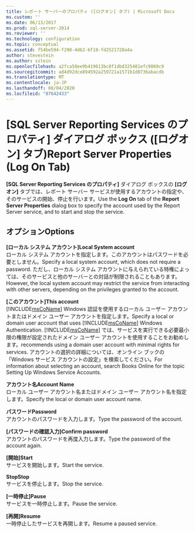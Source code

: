 ```yaml
---
title: レポート サーバーのプロパティ ([ログオン] タブ) | Microsoft Docs
ms.custom: ''
ms.date: 06/13/2017
ms.prod: sql-server-2014
ms.reviewer: ''
ms.technology: configuration
ms.topic: conceptual
ms.assetid: f54be594-f290-4db2-bf18-fd2521728a4a
author: stevestein
ms.author: sstein
ms.openlocfilehash: a2fca58ee9b419613bc8f1dbd325481efc9069c9
ms.sourcegitcommit: ad4d92dce894592a259721a1571b1d8736abacdb
ms.translationtype: MT
ms.contentlocale: ja-JP
ms.lasthandoff: 08/04/2020
ms.locfileid: "87642433"
---
```

# <a name="report-server-properties-log-on-tab"></a><span data-ttu-id="15621-102">[SQL Server Reporting Services のプロパティ] ダイアログ ボックス ([ログオン] タブ)</span><span class="sxs-lookup"><span data-stu-id="15621-102">Report Server Properties (Log On Tab)</span></span>
  <span data-ttu-id="15621-103">**[SQL Server Reporting Services のプロパティ]** ダイアログ ボックスの **[ログオン]** タブでは、レポート サーバー サービスが使用するアカウントの指定や、そのサービスの開始、停止を行います。</span><span class="sxs-lookup"><span data-stu-id="15621-103">Use the **Log On** tab of the **Report Server Properties** dialog box to specify the account used by the Report Server service, and to start and stop the service.</span></span>  
  
## <a name="options"></a><span data-ttu-id="15621-104">オプション</span><span class="sxs-lookup"><span data-stu-id="15621-104">Options</span></span>  
 <span data-ttu-id="15621-105">**[ローカル システム アカウント]**</span><span class="sxs-lookup"><span data-stu-id="15621-105">**Local System account**</span></span>  
 <span data-ttu-id="15621-106">ローカル システム アカウントを指定します。このアカウントはパスワードを必要としません。</span><span class="sxs-lookup"><span data-stu-id="15621-106">Specify a local system account, which does not require a password.</span></span> <span data-ttu-id="15621-107">ただし、ローカル システム アカウントに与えられている特権によっては、そのサービスと他のサーバーとの対話が制限されることもあります。</span><span class="sxs-lookup"><span data-stu-id="15621-107">However, the local system account may restrict the service from interacting with other servers, depending on the privileges granted to the account.</span></span>  
  
 <span data-ttu-id="15621-108">**[このアカウント]**</span><span class="sxs-lookup"><span data-stu-id="15621-108">**This account**</span></span>  
 <span data-ttu-id="15621-109">[!INCLUDE[msCoName](../../includes/msconame-md.md)] Windows 認証を使用するローカル ユーザー アカウントまたはドメイン ユーザー アカウントを指定します。</span><span class="sxs-lookup"><span data-stu-id="15621-109">Specify a local or domain user account that uses [!INCLUDE[msCoName](../../includes/msconame-md.md)] Windows Authentication.</span></span> [!INCLUDE[msCoName](../../includes/msconame-md.md)] <span data-ttu-id="15621-110">では、サービスを実行できる必要最小限の権限が設定されたドメイン ユーザー アカウントを使用することをお勧めします。</span><span class="sxs-lookup"><span data-stu-id="15621-110">recommends using a domain user account with minimal rights for services.</span></span> <span data-ttu-id="15621-111">アカウントの選択の詳細については、オンライン ブックの「Windows サービス アカウントの設定」を検索してください。</span><span class="sxs-lookup"><span data-stu-id="15621-111">For information about selecting an account, search Books Online for the topic Setting Up Windows Service Accounts.</span></span>  
  
 <span data-ttu-id="15621-112">**アカウント名**</span><span class="sxs-lookup"><span data-stu-id="15621-112">**Account Name**</span></span>  
 <span data-ttu-id="15621-113">ローカル ユーザー アカウント名またはドメイン ユーザー アカウント名を指定します。</span><span class="sxs-lookup"><span data-stu-id="15621-113">Specify the local or domain user account name.</span></span>  
  
 <span data-ttu-id="15621-114">**パスワード**</span><span class="sxs-lookup"><span data-stu-id="15621-114">**Password**</span></span>  
 <span data-ttu-id="15621-115">アカウントのパスワードを入力します。</span><span class="sxs-lookup"><span data-stu-id="15621-115">Type the password of the account.</span></span>  
  
 <span data-ttu-id="15621-116">**[パスワードの確認入力]**</span><span class="sxs-lookup"><span data-stu-id="15621-116">**Confirm password**</span></span>  
 <span data-ttu-id="15621-117">アカウントのパスワードを再度入力します。</span><span class="sxs-lookup"><span data-stu-id="15621-117">Type the password of the account again.</span></span>  
  
 <span data-ttu-id="15621-118">**[開始]**</span><span class="sxs-lookup"><span data-stu-id="15621-118">**Start**</span></span>  
 <span data-ttu-id="15621-119">サービスを開始します。</span><span class="sxs-lookup"><span data-stu-id="15621-119">Start the service.</span></span>  
  
 <span data-ttu-id="15621-120">**Stop**</span><span class="sxs-lookup"><span data-stu-id="15621-120">**Stop**</span></span>  
 <span data-ttu-id="15621-121">サービスを停止します。</span><span class="sxs-lookup"><span data-stu-id="15621-121">Stop the service.</span></span>  
  
 <span data-ttu-id="15621-122">**[一時停止]**</span><span class="sxs-lookup"><span data-stu-id="15621-122">**Pause**</span></span>  
 <span data-ttu-id="15621-123">サービスを一時停止します。</span><span class="sxs-lookup"><span data-stu-id="15621-123">Pause the service.</span></span>  
  
 <span data-ttu-id="15621-124">**[再開]**</span><span class="sxs-lookup"><span data-stu-id="15621-124">**Resume**</span></span>  
 <span data-ttu-id="15621-125">一時停止したサービスを再開します。</span><span class="sxs-lookup"><span data-stu-id="15621-125">Resume a paused service.</span></span>  
  
  
